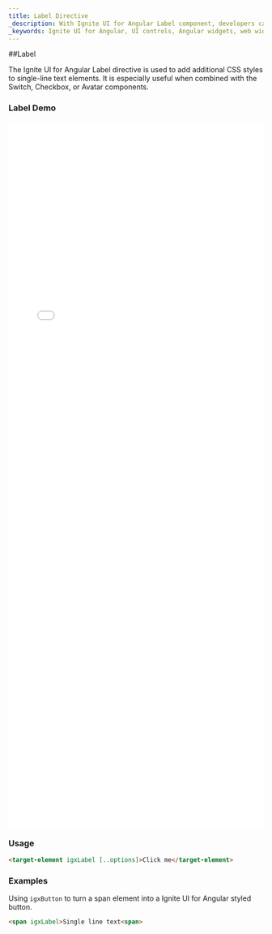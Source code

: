 ```yaml
---
title: Label Directive
_description: With Ignite UI for Angular Label component, developers can create single-line text elements to add additional CSS styles and integrate with other controls.
_keywords: Ignite UI for Angular, UI controls, Angular widgets, web widgets, UI widgets, Angular, Native Angular Components Suite, Native Angular Controls, Native Angular Components Library, Angular Label components, Angular Label controls
---
```


##Label
<p class="highlight">The Ignite UI for Angular Label directive is used to add additional CSS styles to single-line text elements. It is especially useful when combined with the Switch, Checkbox, or Avatar components.</p>
<div class="divider"></div>

### Label Demo
<div class="sample-container" style="height:1390px">
<iframe src='{environment:demosBaseUrl}/form-elements' width="100%" height="100%" seamless frameBorder="0"></iframe>
</div>
<div class="divider--half"></div>

### Usage
```html
<target-element igxLabel [..options]>Click me</target-element>
```
<div class="divider--half"></div>

### Examples

Using `igxButton` to turn a span element into a Ignite UI for Angular styled button.
```html
<span igxLabel>Single line text<span>
```
<div class="divider--half"></div>
